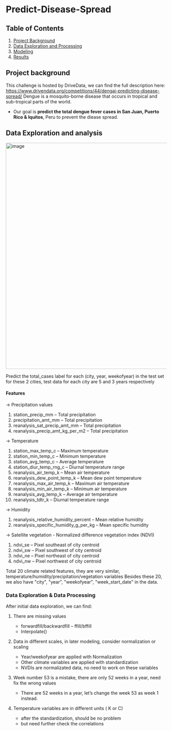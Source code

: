 # Predict-Disease-Spread

## Table of Contents
1. [Project Background](#Project_Background)
2. [Data Exploration and Processing](#Data_exploration_processing)
3. [Modeling](#Modeling)
4. [Results](#results)

## Project background 
This challenge is hosted by DriveData, we can find the full description here: https://www.drivendata.org/competitions/44/dengai-predicting-disease-spread/
Dengue is a mosquito-borne disease that occurs in tropical and sub-tropical parts of the world. 
* Our goal is **predict the total dengue fever cases in San Juan, Puerto Rico & Iquitos**, Peru to prevent the diease spread.


## Data Exploration and analysis
<img width="707" alt="image" src="https://github.com/shuting12/Predict-Disease-Spread/assets/17936385/a6683196-1a3f-4692-8684-e33c72bf9abb">

Predict the total_cases label for each (city, year, weekofyear) in the test set for these 2 cities, test data for each city are 5 and 3 years respectively

#### Features 
-> Precipitation values
1. station_precip_mm – Total precipitation
2. precipitation_amt_mm – Total precipitation
3. reanalysis_sat_precip_amt_mm – Total precipitation
4. reanalysis_precip_amt_kg_per_m2 – Total precipitation

-> Temperature 
1. station_max_temp_c – Maximum temperature
2. station_min_temp_c – Minimum temperature
3. station_avg_temp_c – Average temperature
4. station_diur_temp_rng_c – Diurnal temperature range
5. reanalysis_air_temp_k – Mean air temperature
6. reanalysis_dew_point_temp_k – Mean dew point temperature
7. reanalysis_max_air_temp_k – Maximum air temperature
8. reanalysis_min_air_temp_k – Minimum air temperature
9. reanalysis_avg_temp_k – Average air temperature
10. reanalysis_tdtr_k – Diurnal temperature range

-> Humidity 
1. reanalysis_relative_humidity_percent – Mean relative humidity
2. reanalysis_specific_humidity_g_per_kg – Mean specific humidity

-> Satellite vegetation - Normalized difference vegetation index (NDVI)
1. ndvi_se – Pixel southeast of city centroid
2. ndvi_sw – Pixel southwest of city centroid
3. ndvi_ne – Pixel northeast of city centroid
4. ndvi_nw – Pixel northwest of city centroid

Total 20 climate related features, they are very similar, temperature/humidity/precipitation/vegetation variables 
Besides these 20, we also have "city", "year", "weekofyear", "week_start_date" in the data. 

### Data Exploration & Data Processing 
After initial data exploration, we can find: 
1. There are missing values
    -  forwardfill/backwardfill – ffill/bffill
    -  Interpolate()

2. Data in different scales, in later modeling, consider normalization or scaling 
     - Year/weekofyear are applied with Normalization
     - Other climate variables are applied with standardization
     - NVDIs are normalizated data, no need to work on these variables

3. Week number 53 is a mistake, there are only 52 weeks in a year, need fix the wrong values
     - There are 52 weeks in a year, let’s change the week 53 as week 1 instead.
5. Temperature variables are in different units ( K or C)
     - after the standardization, should be no problem
     - but need further check the correlations 
